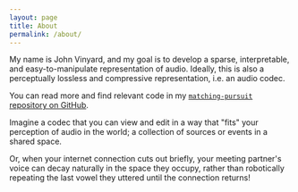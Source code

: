 ```yaml
---
layout: page
title: About
permalink: /about/
---
```


My name is John Vinyard, and my goal is to develop a sparse, interpretable, and easy-to-manipulate 
representation of audio.  Ideally, this is also a perceptually lossless and compressive representation, 
i.e. an audio codec.  

You can read more and find relevant code in my 
[`matching-pursuit` repository on GitHub](https://github.com/JohnVinyard/matching-pursuit).

Imagine a codec that you can view and edit in a way that "fits" your
perception of audio in the world;  a collection of sources or events in a shared space.  

Or, when your internet connection cuts out briefly, your meeting partner's voice can decay naturally in 
the space they occupy, rather than robotically repeating the last vowel they uttered until the 
connection returns!
